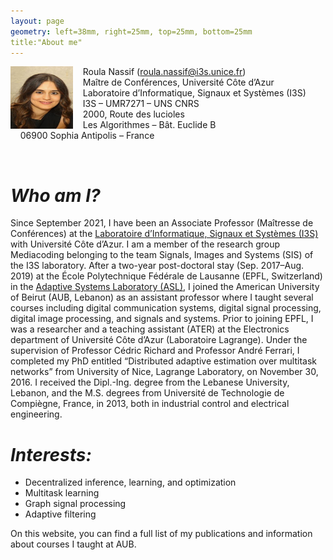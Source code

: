 ```yaml
---
layout: page
geometry: left=38mm, right=25mm, top=25mm, bottom=25mm
title:"About me"
---
```


<p>
<img align="left" src="/photo2.png" width="100" height="100">

&nbsp; &nbsp; Roula Nassif (roula.nassif@i3s.unice.fr)<br>
&nbsp; &nbsp; Maître de Conférences, Université Côte d’Azur<br>
&nbsp; &nbsp; Laboratoire d’Informatique, Signaux et Systèmes (I3S)<br>
&nbsp; &nbsp; I3S – UMR7271 – UNS CNRS<br>
&nbsp; &nbsp; 2000, Route des lucioles<br>
&nbsp; &nbsp; Les Algorithmes – Bât. Euclide B<br>
&nbsp; &nbsp; 06900 Sophia Antipolis – France<br>

<br clear="left"/>
</p>

# *Who am I?*

Since September 2021, I have been an Associate Professor (Maîtresse de Conférences) at the [Laboratoire d’Informatique, Signaux et Systèmes (I3S)](https://www.i3s.unice.fr/en) with Université Côte d’Azur. I am a member of the research group Mediacoding belonging to the team Signals, Images and Systems (SIS) of the I3S laboratory. After a two-year post-doctoral stay (Sep. 2017–Aug. 2019) at the École Polytechnique Fédérale de Lausanne (EPFL, Switzerland) in the [Adaptive Systems Laboratory (ASL)](https://asl.epfl.ch/), I joined the American University of Beirut (AUB, Lebanon) as an assistant professor where I taught several courses including digital communication systems, digital signal processing, digital image processing, and signals and systems. Prior to joining EPFL, I was a researcher and a teaching assistant (ATER) at the Electronics department of Université Côte d’Azur (Laboratoire Lagrange). Under the supervision of Professor Cédric Richard and Professor André Ferrari, I completed my PhD entitled “Distributed adaptive estimation over multitask networks” from University of Nice, Lagrange Laboratory, on November 30, 2016. I received the Dipl.-Ing. degree from the Lebanese University, Lebanon, and the M.S. degrees from Université de Technologie de Compiègne, France, in 2013, both in industrial control and electrical engineering.

# *Interests:*
* Decentralized inference, learning, and optimization
* Multitask learning
* Graph signal processing
* Adaptive filtering

On this website, you can find a full list of my publications and information about courses I taught at AUB.
